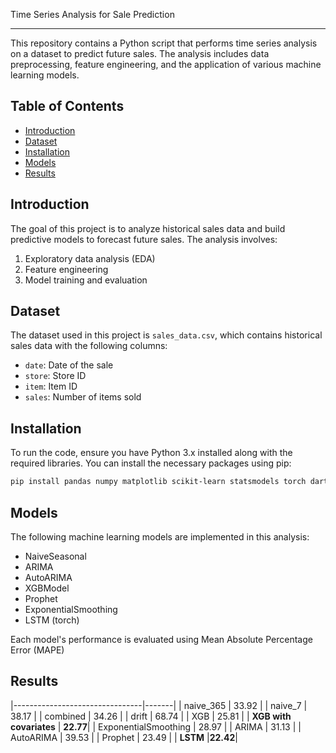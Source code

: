Time Series Analysis for Sale Prediction

---
This repository contains a Python script that performs time series analysis on a dataset to predict future sales. The analysis includes data preprocessing, feature engineering, and the application of various machine learning models.

## Table of Contents

- [Introduction](#introduction)
- [Dataset](#dataset)
- [Installation](#installation)
- [Models](#models)
- [Results](#results)

## Introduction

The goal of this project is to analyze historical sales data and build predictive models to forecast future sales. The analysis involves:
1. Exploratory data analysis (EDA)
2. Feature engineering
4. Model training and evaluation

## Dataset

The dataset used in this project is `sales_data.csv`, which contains historical sales data with the following columns:

- `date`: Date of the sale
- `store`: Store ID
- `item`: Item ID
- `sales`: Number of items sold

## Installation

To run the code, ensure you have Python 3.x installed along with the required libraries. You can install the necessary packages using pip:

```bash
pip install pandas numpy matplotlib scikit-learn statsmodels torch darts
```


## Models

The following machine learning models are implemented in this analysis:

- NaiveSeasonal
- ARIMA
- AutoARIMA
- XGBModel
- Prophet
- ExponentialSmoothing
- LSTM (torch)

Each model's performance is evaluated using Mean Absolute Percentage Error (MAPE)

## Results

|--------------------------------|-------|
| naive_365 | 33.92 |
| naive_7 | 38.17 |
| combined | 34.26 |
| drift | 68.74 |
| XGB | 25.81 |
| **XGB with covariates** | **22.77**|
| ExponentialSmoothing | 28.97 |
| ARIMA | 31.13 |
| AutoARIMA | 39.53 |
| Prophet | 23.49 |
| **LSTM** |**22.42**|

